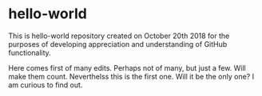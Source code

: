 # hello-world
This is hello-world repository created on October 20th 2018 for the purposes of developing appreciation and understanding of GitHub functionality. 

Here comes first of many edits.  Perhaps not of many, but just a few.  Will make them count. 
Neverthelss this is the first one.  Will it be the only one?  I am curious to find out. 
